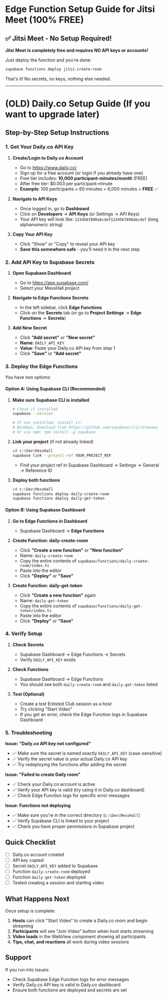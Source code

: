 # Edge Function Setup Guide for Jitsi Meet (100% FREE)

## ✅ Jitsi Meet - No Setup Required!

**Jitsi Meet is completely free and requires NO API keys or accounts!**

Just deploy the function and you're done:
```bash
supabase functions deploy jitsi-create-room
```

That's it! No secrets, no keys, nothing else needed.

---

# (OLD) Daily.co Setup Guide (If you want to upgrade later)

## Step-by-Step Setup Instructions

### 1. Get Your Daily.co API Key

1. **Create/Login to Daily.co Account**
   - Go to https://www.daily.co/
   - Sign up for a free account (or login if you already have one)
   - Free tier includes: **10,000 participant-minutes/month** (FREE)
   - After free tier: $0.003 per participant-minute
   - **Example**: 100 participants × 60 minutes = 6,000 minutes = **FREE** ✅

2. **Navigate to API Keys**
   - Once logged in, go to **Dashboard**
   - Click on **Developers** → **API Keys** (or Settings → API Keys)
   - Your API key will look like: `1234567890abcdef1234567890abcdef` (long alphanumeric string)

3. **Copy Your API Key**
   - Click "Show" or "Copy" to reveal your API key
   - **Save this somewhere safe** - you'll need it in the next step

### 2. Add API Key to Supabase Secrets

1. **Open Supabase Dashboard**
   - Go to https://app.supabase.com/
   - Select your MessHall project

2. **Navigate to Edge Functions Secrets**
   - In the left sidebar, click **Edge Functions**
   - Click on the **Secrets** tab (or go to **Project Settings** → **Edge Functions** → **Secrets**)

3. **Add New Secret**
   - Click **"Add secret"** or **"New secret"**
   - **Name**: `DAILY_API_KEY`
   - **Value**: Paste your Daily.co API key from step 1
   - Click **"Save"** or **"Add secret"**

### 3. Deploy the Edge Functions

You have two options:

#### Option A: Using Supabase CLI (Recommended)

1. **Make sure Supabase CLI is installed**
   ```bash
   # Check if installed
   supabase --version
   
   # If not installed, install it:
   # Windows: Download from https://github.com/supabase/cli/releases
   # Or via npm: npm install -g supabase
   ```

2. **Link your project** (if not already linked)
   ```bash
   cd c:\Dev\MessHall
   supabase link --project-ref YOUR_PROJECT_REF
   ```
   - Find your project ref in Supabase Dashboard → Settings → General → Reference ID

3. **Deploy both functions**
   ```bash
   cd c:\Dev\MessHall
   supabase functions deploy daily-create-room
   supabase functions deploy daily-get-token
   ```

#### Option B: Using Supabase Dashboard

1. **Go to Edge Functions in Dashboard**
   - Supabase Dashboard → **Edge Functions**

2. **Create Function: daily-create-room**
   - Click **"Create a new function"** or **"New function"**
   - Name: `daily-create-room`
   - Copy the entire contents of `supabase/functions/daily-create-room/index.ts`
   - Paste into the editor
   - Click **"Deploy"** or **"Save"**

3. **Create Function: daily-get-token**
   - Click **"Create a new function"** again
   - Name: `daily-get-token`
   - Copy the entire contents of `supabase/functions/daily-get-token/index.ts`
   - Paste into the editor
   - Click **"Deploy"** or **"Save"**

### 4. Verify Setup

1. **Check Secrets**
   - Supabase Dashboard → Edge Functions → Secrets
   - Verify `DAILY_API_KEY` exists

2. **Check Functions**
   - Supabase Dashboard → Edge Functions
   - You should see both `daily-create-room` and `daily-get-token` listed

3. **Test (Optional)**
   - Create a test Enlisted Club session as a host
   - Try clicking "Start Video"
   - If you get an error, check the Edge Function logs in Supabase Dashboard

### 5. Troubleshooting

**Issue: "Daily.co API key not configured"**
- ✅ Make sure the secret is named exactly `DAILY_API_KEY` (case-sensitive)
- ✅ Verify the secret value is your actual Daily.co API key
- ✅ Try redeploying the functions after adding the secret

**Issue: "Failed to create Daily room"**
- ✅ Check your Daily.co account is active
- ✅ Verify your API key is valid (try using it in Daily.co dashboard)
- ✅ Check Edge Function logs for specific error messages

**Issue: Functions not deploying**
- ✅ Make sure you're in the correct directory (`c:\Dev\MessHall`)
- ✅ Verify Supabase CLI is linked to your project
- ✅ Check you have proper permissions in Supabase project

## Quick Checklist

- [ ] Daily.co account created
- [ ] API key copied
- [ ] Secret `DAILY_API_KEY` added to Supabase
- [ ] Function `daily-create-room` deployed
- [ ] Function `daily-get-token` deployed
- [ ] Tested creating a session and starting video

## What Happens Next

Once setup is complete:
1. **Hosts** can click "Start Video" to create a Daily.co room and begin streaming
2. **Participants** will see "Join Video" button when host starts streaming
3. **Video loads** in the WebView component showing all participants
4. **Tips, chat, and reactions** all work during video sessions

## Support

If you run into issues:
- Check Supabase Edge Function logs for error messages
- Verify Daily.co API key is valid in Daily.co dashboard
- Ensure both functions are deployed and secrets are set

